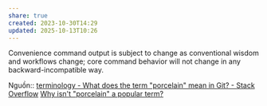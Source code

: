```yaml
---
share: true
created: 2023-10-30T14:29
updated: 2025-10-13T10:26
---
```

Convenience command output is subject to change as conventional wisdom and workflows change; core command behavior will not change in any backward-incompatible way.

Nguồn:: [terminology - What does the term "porcelain" mean in Git? - Stack Overflow](https://stackoverflow.com/q/6976473/3416774)
[Why isn't "porcelain" a popular term?](https://linux.codidact.com/posts/293881)